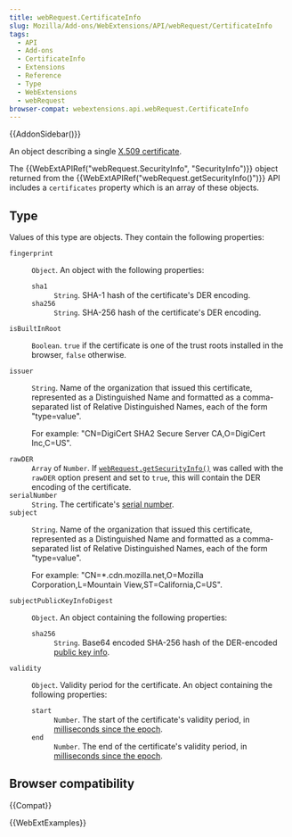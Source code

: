 ```yaml
---
title: webRequest.CertificateInfo
slug: Mozilla/Add-ons/WebExtensions/API/webRequest/CertificateInfo
tags:
  - API
  - Add-ons
  - CertificateInfo
  - Extensions
  - Reference
  - Type
  - WebExtensions
  - webRequest
browser-compat: webextensions.api.webRequest.CertificateInfo
---
```

<div>{{AddonSidebar()}}</div>

<p>An object describing a single <a href="https://datatracker.ietf.org/doc/html/rfc5280">X.509 certificate</a>.</p>

<p>The {{WebExtAPIRef("webRequest.SecurityInfo", "SecurityInfo")}} object returned from the {{WebExtAPIRef("webRequest.getSecurityInfo()")}} API includes a <code>certificates</code> property which is an array of these objects.</p>

<h2 id="Type">Type</h2>

<p>Values of this type are objects. They contain the following properties:</p>

<dl>
 <dt><code>fingerprint</code></dt>
 <dd>
 <p><code>Object</code>. An object with the following properties:</p>

 <dl>
  <dt><code>sha1</code></dt>
  <dd><code>String</code>. SHA-1 hash of the certificate's DER encoding.</dd>
  <dt><code>sha256</code></dt>
  <dd><code>String</code>. SHA-256 hash of the certificate's DER encoding.</dd>
 </dl>
 </dd>
 <dt><code>isBuiltInRoot</code></dt>
 <dd>
 <p><code>Boolean</code>. <code>true</code> if the certificate is one of the trust roots installed in the browser, <code>false</code> otherwise.</p>
 </dd>
 <dt><code>issuer</code></dt>
 <dd>
   <p><code>String</code>. Name of the organization that issued this certificate, represented as a Distinguished Name and formatted as a comma-separated list of Relative Distinguished Names, each of the form "type=value".</p>
   <p>For example: "CN=DigiCert SHA2 Secure Server CA,O=DigiCert Inc,C=US".</p>
 </dd>
 <dt><code>rawDER</code></dt>
 <dd><code>Array</code> of <code>Number</code>. If <a href="/en-US/docs/Mozilla/Add-ons/WebExtensions/API/webRequest/getSecurityInfo" title="Use this function to get detailed information about the TLS connection associated with a particular request."><code>webRequest.getSecurityInfo()</code></a> was called with the <code>rawDER</code> option present and set to <code>true</code>, this will contain the DER encoding of the certificate.</dd>
 <dt><code>serialNumber</code></dt>
 <dd><code>String</code>. The certificate's <a href="https://datatracker.ietf.org/doc/html/rfc5280#section-4.1.2.2">serial number</a>.</dd>
 <dt><code>subject</code></dt>
 <dd>
   <p><code>String</code>. Name of the organization that issued this certificate, represented as a Distinguished Name and formatted as a comma-separated list of Relative Distinguished Names, each of the form "type=value".</p>
   <p>For example: "CN=*.cdn.mozilla.net,O=Mozilla Corporation,L=Mountain View,ST=California,C=US".</p>
 </dd>
 <dt><code>subjectPublicKeyInfoDigest</code></dt>
 <dd>
 <p><code>Object</code>. An object containing the following properties:</p>

 <dl>
  <dt><code>sha256</code></dt>
  <dd><code>String</code>. Base64 encoded SHA-256 hash of the DER-encoded <a href="https://datatracker.ietf.org/doc/html/rfc5280#section-4.1.2.7">public key info</a>.</dd>
 </dl>
 </dd>
 <dt><code>validity</code></dt>
 <dd>
 <p><code>Object</code>. Validity period for the certificate. An object containing the following properties:</p>

 <dl>
  <dt><code>start</code></dt>
  <dd><code>Number</code>. The start of the certificate's validity period, in <a class="external external-icon" href="https://en.wikipedia.org/wiki/Unix_time" rel="noopener">milliseconds since the epoch</a>.</dd>
  <dt><code>end</code></dt>
  <dd><code>Number</code>. The end of the certificate's validity period, in <a class="external external-icon" href="https://en.wikipedia.org/wiki/Unix_time" rel="noopener">milliseconds since the epoch</a>.</dd>
 </dl>
 </dd>
</dl>

<h2 id="Browser_compatibility">Browser compatibility</h2>

<p>{{Compat}}</p>

<p>{{WebExtExamples}}</p>
